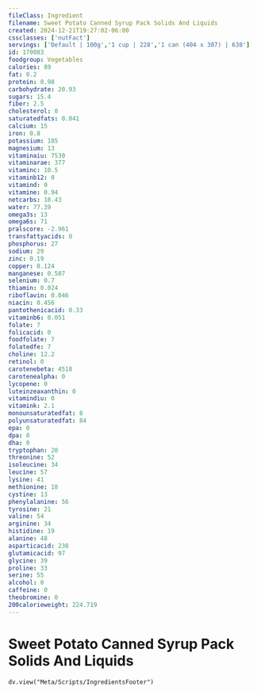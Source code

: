 ```yaml
---
fileClass: Ingredient
filename: Sweet Potato Canned Syrup Pack Solids And Liquids
created: 2024-12-21T19:27:02-06:00
cssclasses: ['nutFact']
servings: ['Default | 100g','1 cup | 228','1 can (404 x 307) | 638']
id: 170083
foodgroup: Vegetables
calories: 89
fat: 0.2
protein: 0.98
carbohydrate: 20.93
sugars: 15.4
fiber: 2.5
cholesterol: 0
saturatedfats: 0.041
calcium: 15
iron: 0.8
potassium: 185
magnesium: 13
vitaminaiu: 7530
vitaminarae: 377
vitaminc: 10.5
vitaminb12: 0
vitamind: 0
vitamine: 0.94
netcarbs: 18.43
water: 77.39
omega3s: 13
omega6s: 71
pralscore: -2.961
transfattyacids: 0
phosphorus: 27
sodium: 29
zinc: 0.19
copper: 0.124
manganese: 0.507
selenium: 0.7
thiamin: 0.024
riboflavin: 0.046
niacin: 0.456
pantothenicacid: 0.33
vitaminb6: 0.051
folate: 7
folicacid: 0
foodfolate: 7
folatedfe: 7
choline: 12.2
retinol: 0
carotenebeta: 4518
carotenealpha: 0
lycopene: 0
luteinzeaxanthin: 0
vitamindiu: 0
vitamink: 2.1
monounsaturatedfat: 8
polyunsaturatedfat: 84
epa: 0
dpa: 0
dha: 0
tryptophan: 20
threonine: 52
isoleucine: 34
leucine: 57
lysine: 41
methionine: 18
cystine: 13
phenylalanine: 56
tyrosine: 21
valine: 54
arginine: 34
histidine: 19
alanine: 48
asparticacid: 238
glutamicacid: 97
glycine: 39
proline: 33
serine: 55
alcohol: 0
caffeine: 0
theobromine: 0
200calorieweight: 224.719
---
```


# Sweet Potato Canned Syrup Pack Solids And Liquids

```dataviewjs
dv.view("Meta/Scripts/IngredientsFooter")
```
